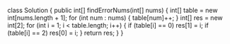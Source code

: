 class Solution {
    public int[] findErrorNums(int[] nums) {
        int[] table = new int[nums.length + 1];
        for (int num : nums) {
            table[num]++;
        }
        int[] res = new int[2];
        for (int i = 1; i < table.length; i++) {
            if (table[i] == 0) res[1] = i;
            if (table[i] == 2) res[0] = i;
        }
        return res;
    }
}
